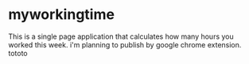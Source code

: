 # myworkingtime
This is a single page application that calculates how many hours you worked this week. i'm planning to publish by google chrome extension.
tototo
